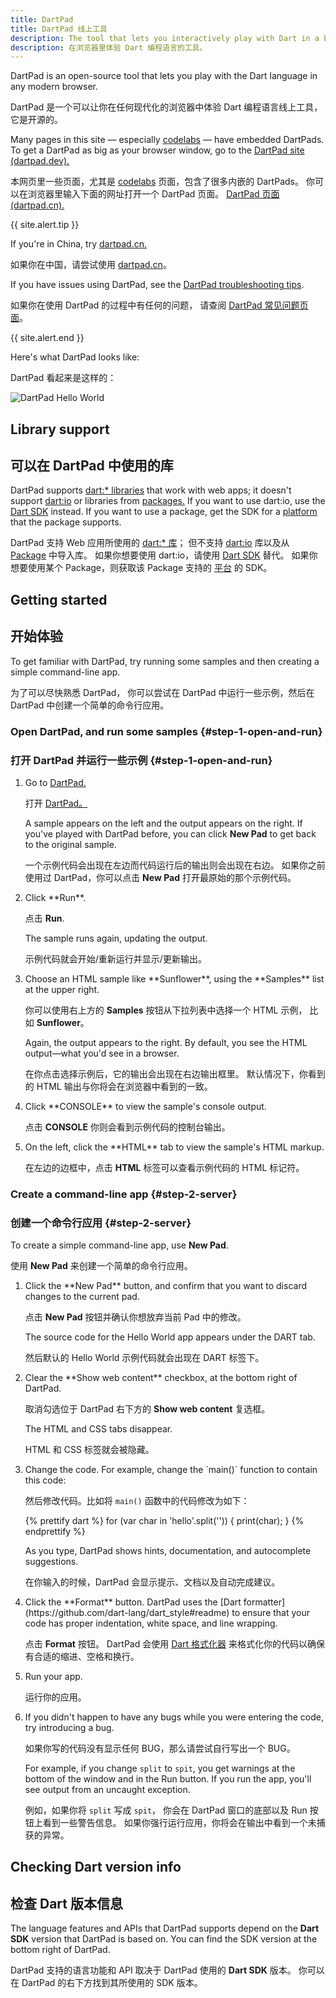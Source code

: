 ```yaml
---
title: DartPad
title: DartPad 线上工具
description: The tool that lets you interactively play with Dart in a browser.
description: 在浏览器里体验 Dart 编程语言的工具。
---
```


DartPad is an open-source tool that
lets you play with the Dart language in any modern browser.

DartPad 是一个可以让你在任何现代化的浏览器中体验 Dart 编程语言线上工具，
它是开源的。

Many pages in this site — especially [codelabs](/codelabs) —
have embedded DartPads.
To get a DartPad as big as your browser window, go to the
<a href="{{site.dartpad}}"
target="_blank">DartPad site (dartpad.dev).</a>

本网页里一些页面，尤其是 [codelabs](/codelabs) 页面，包含了很多内嵌的 DartPads。
你可以在浏览器里输入下面的网址打开一个 DartPad 页面。
<a href="{{site.dartpad}}"
target="_blank">DartPad 页面 (dartpad.cn).</a>

{{ site.alert.tip }}

  If you're in China, try [dartpad.cn.](https://dartpad.cn)
  
  如果你在中国，请尝试使用 [dartpad.cn](https://dartpad.cn)。
  
  If you have issues using DartPad, see the [DartPad troubleshooting
  tips](/tools/dartpad/troubleshoot).
  
  如果你在使用 DartPad 的过程中有任何的问题，
  请查阅 [DartPad 常见问题页面](/tools/dartpad/troubleshoot)。

{{ site.alert.end }}

Here's what DartPad looks like:

DartPad 看起来是这样的：

<img src="{% asset dartpad-hello.png @path %}" alt="DartPad Hello World" />


## Library support

## 可以在 DartPad 中使用的库

DartPad supports
[dart:* libraries]({{site.dart_api}}/{{site.data.pkg-vers.SDK.channel}})
that work with web apps; it doesn't support
[dart:io]({{site.dart_api}}/{{site.data.pkg-vers.SDK.channel}}/dart-io) or
libraries from [packages.]({{site.pub}})
If you want to use dart:io, use the [Dart SDK](/tools/sdk) instead.
If you want to use a package, get the SDK for a
[platform](/platforms) that the package supports.

DartPad 支持 Web 应用所使用的
[dart:* 库]({{site.dart_api}}/{{site.data.pkg-vers.SDK.channel}})；
但不支持 [dart:io]({{site.dart_api}}/{{site.data.pkg-vers.SDK.channel}}/dart-io) 
库以及从 [Package]({{site.pub}}) 中导入库。
如果你想要使用 dart:io，请使用 [Dart SDK](/tools/sdk) 替代。
如果你想要使用某个 Package，则获取该 Package 支持的 [平台](/platforms) 的 SDK。

## Getting started

## 开始体验

To get familiar with DartPad,
try running some samples and then creating a simple command-line app.

为了可以尽快熟悉 DartPad，
你可以尝试在 DartPad 中运行一些示例，然后在 DartPad 中创建一个简单的命令行应用。

### Open DartPad, and run some samples {#step-1-open-and-run}

### 打开 DartPad 并运行一些示例 {#step-1-open-and-run}

<ol markdown="1">
  <li markdown="1">
  Go to <a href="{{site.dartpad}}" target="_blank">DartPad.</a>

  打开 <a href="{{site.dartpad}}" target="_blank">DartPad。</a>

  A sample appears on the left and the output appears on the right.
  If you've played with DartPad before,
  you can click **New Pad** to get back to the original sample.

  一个示例代码会出现在左边而代码运行后的输出则会出现在右边。
  如果你之前使用过 DartPad，你可以点击 **New Pad** 打开最原始的那个示例代码。
  </li>

  <li markdown="1">
  Click **Run**. 

  点击 **Run**.

  The sample runs again, updating the output.

  示例代码就会开始/重新运行并显示/更新输出。
  </li>

  <li markdown="1">
  Choose an HTML sample like **Sunflower**,
  using the **Samples** list at the upper right.

  你可以使用右上方的 **Samples** 按钮从下拉列表中选择一个 HTML 示例，
  比如 **Sunflower**。

  Again, the output appears to the right.
  By default, you see the HTML output—what you'd see in a browser.

  在你点击选择示例后，它的输出会出现在右边输出框里。
  默认情况下，你看到的 HTML 输出与你将会在浏览器中看到的一致。
  </li>

  <li markdown="1">
  Click **CONSOLE** to view the sample's console output.

  点击 **CONSOLE** 你则会看到示例代码的控制台输出。
  </li>

  <li markdown="1">
  On the left, click the **HTML** tab to view the sample's HTML markup.

  在左边的边框中，点击 **HTML** 标签可以查看示例代码的 HTML 标记符。
  </li>
</ol>


### Create a command-line app {#step-2-server}

### 创建一个命令行应用 {#step-2-server}

To create a simple command-line app, use **New Pad**.

使用 **New Pad** 来创建一个简单的命令行应用。

<ol markdown="1">
  <li markdown="1">
  Click the **New Pad** button,
  and confirm that you want to discard changes to the current pad.

  点击 **New Pad** 按钮并确认你想放弃当前 Pad 中的修改。

  The source code for the Hello World app appears
  under the DART tab.

  然后默认的 Hello World 示例代码就会出现在 DART 标签下。
  </li>

  <li markdown="1">
  Clear the **Show web content** checkbox,
  at the bottom right of DartPad.

  取消勾选位于 DartPad 右下方的 **Show web content** 复选框。

  The HTML and CSS tabs disappear.

  HTML 和 CSS 标签就会被隐藏。
  </li>

  <li markdown="1">
  Change the code. For example, change the `main()` function
  to contain this code:

  然后修改代码。比如将 `main()` 函数中的代码修改为如下：

<!-- library-tour/string-tests/bin/main.dart -->
{% prettify dart %}
for (var char in 'hello'.split('')) {
  print(char);
}
{% endprettify %}

  As you type, DartPad shows hints, documentation,
  and autocomplete suggestions.

  在你输入的时候，DartPad 会显示提示、文档以及自动完成建议。
  </li>

  <li markdown="1">
  Click the **Format** button.
  DartPad uses the [Dart formatter](https://github.com/dart-lang/dart_style#readme)
  to ensure that your code has proper indentation, white space, and line wrapping.

  点击 **Format** 按钮。
  DartPad 会使用 [Dart 格式化器](https://github.com/dart-lang/dart_style#readme) 
  来格式化你的代码以确保有合适的缩进、空格和换行。
  </li>

  <li markdown="1">
  Run your app.

  运行你的应用。
  </li>

  <li markdown="1">
  If you didn't happen to have any bugs while you were entering the code,
  try introducing a bug.

  如果你写的代码没有显示任何 BUG，那么请尝试自行写出一个 BUG。

  For example, if you change `split` to `spit`,
  you get warnings at the bottom of the window and in the Run button.
  If you run the app, you'll see output from an uncaught exception.

  例如，如果你将 `split` 写成 `spit`，
  你会在 DartPad 窗口的底部以及 Run 按钮上看到一些警告信息。
  如果你强行运行应用，你将会在输出中看到一个未捕获的异常。
  </li>
</ol>


## Checking Dart version info

## 检查 Dart 版本信息

The language features and APIs that DartPad supports depend on the
**Dart SDK** version that DartPad is based on.
You can find the SDK version at the bottom right of DartPad.

DartPad 支持的语言功能和 API 取决于 DartPad 使用的 **Dart SDK** 版本。
你可以在 DartPad 的右下方找到其所使用的 SDK 版本。
